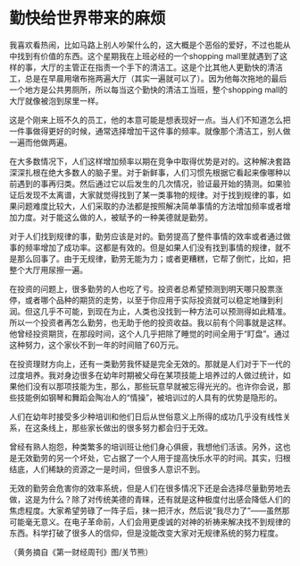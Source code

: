 # 勤快给世界带来的麻烦

我喜欢看热闹，比如马路上别人吵架什么的，这大概是个恶俗的爱好，不过也能从中找到有价值的东西。这个星期我在上班必经的一个shopping mall里就遇到了这样的事，大厅的主管正在指责一个手下的清洁工。这是个比其他人更勤快的清洁工，总是在早晨用墩布拖两遍大厅（其实一遍就可以了）。因为他每次拖地的最后一个地方是公共男厕所，所以每当这个勤快的清洁工当班，整个shopping mall的大厅就像被泡到尿里一样。 

这是个刚来上班不久的员工，他的本意可能是想表现好一点。当人们不知道怎么把一件事做得更好的时候，通常选择增加干这件事的频率。就像那个清洁工，别人做一遍而他做两遍。 

在大多数情况下，人们这样增加频率以期在竞争中取得优势是对的。这种解决套路深深扎根在绝大多数人的脑子里。对于新鲜事，人们习惯先根据它看起来像哪种以前遇到的事再归类。然后通过它以后发生的几次情况，验证最开始的猜测。如果验证后发现不太离谱，大家就觉得找到了某一类事物的规律。对于找到规律的事，如果问题难度比较大，人们采取的办法都是按照解决简单事情的方法增加频率或者增加力度。对于能这么做的人，被赋予的一种美德就是勤劳。 

对于人们找到规律的事，勤劳应该是对的。勤劳提高了整件事情的效率或者通过做事的频率增加了成功率。这都是有效的。但是如果人们没有找到事情的规律，就不是那么回事了。由于无规律，勤劳无能为力；或者更糟糕，它帮了倒忙，比如，把整个大厅用尿擦一遍。 

在投资的问题上，很多勤劳的人也吃了亏。投资者总希望预测到明天哪只股票涨停，或者哪个品种的期货的走势，以至于你应用于实际投资就可以稳定地赚到利润。但这几乎不可能，到现在为止，人类也没找到一种方法可以预测得如此精准。所以一个投资者再怎么勤劳，也无助于他的投资收益。我以前有个同事就是这样。他曾经投资期货，在那段时间，这个人几乎把除了睡觉的时间全用于“盯盘”。通过这种努力，这个家伙不到一年的时间赔了60万元。 

在投资理财方向上，还有一类勤劳我怀疑是完全无效的。那就是人们对于下一代的过度培养。我对身边很多在幼年时期被父母在某项技能上培养过的人做过统计，如果他们没有以那项技能为生，那么，那些玩意早就被忘得光光的。也许你会说，那些技能例如钢琴和舞蹈会陶冶人的“情操”，被培训过的人具有的优势是隐形的。 

人们在幼年时接受多少种培训和他们日后从世俗意义上所得的成功几乎没有线性关系，在这条线上，那些家长做出的很多努力都会归于无效。 

曾经有熟人抱怨，种类繁多的培训班让他们身心俱疲，我想他们活该。另外，这也是无效勤劳的另一个坏处，它占据了一个人用于提高快乐水平的时间。其实，归根结底，人们稀缺的资源之一是时间，但很多人意识不到。 

无效的勤劳会危害你的效率系统，但是人们在很多情况下还是会选择尽量勤劳地去做，这是为什么？除了对传统美德的青睐，还有就是这种极度付出感会降低人们的焦虑程度。大家希望劳碌了一阵子后，抹一把汗水，然后说“我尽力了”——虽然那可能毫无意义。在电子革命前，人们会用更虔诚的对神的祈祷来解决找不到规律的东西。科学打破了很多人的信仰，但是没能改变大家对无规律系统的努力程度。 

（黄务摘自《第一财经周刊》图/关节熊）